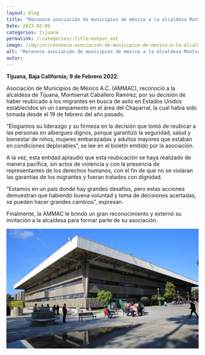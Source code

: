 ```yaml
---
layout: blog
title: "Reconoce asociación de municipios de méxico a la alcaldesa Montserrat Caballero"
Date: 2022-02-09
categories: tijuana
permalink: /:categories/:title:output_ext
image: /img/cnr/reconoce-asociacion-de-municipios-de-mexico-a-la-alcaldeza-moserrat-caballero.png
alt: "Reconoce asociación de municipios de méxico a la alcaldesa Montserrat Caballero"
autor:
---
```


**Tijuana, Baja California; 9 de Febrero 2022.** 

Asociación de Municipios de México A.C. (AMMAC), reconoció a la alcaldesa de Tijuana, Montserrat Caballero Ramírez, por su decisión de haber reubicado a los migrantes en busca de asilo en Estados Unidos establecidos en un campamento en el área del Chaparral, la cual había sido tomada desde el 19 de febrero del año pasado.

“Elogiamos su liderazgo y su firmeza en la decisión que tomó de reubicar a las personas en albergues dignos, porque garantizó la seguridad, salud y bienestar de niños, mujeres embarazadas y adultos mayores que estaban en condiciones deplorables”, se lee en el boletín emitido por la asociación.

A la vez, esta entidad aplaudió que esta reubicación se haya realizado de manera pacífica, sin actos de violencia y con la presencia de representantes de los derechos humanos, con el fin de que no se violaran las garantías de los migrantes y fueran tratados con dignidad.

“Estamos en un país donde hay grandes desafíos, pero estas acciones demuestran que habiendo buena voluntad y toma de decisiones acertadas, se pueden hacer grandes cambios”, expresan.

Finalmente, la AMMAC le brindó un gran reconocimiento y externó su invitación a la alcaldesa para formar parte de su asociación.

<div id="carouselExampleSlidesOnly" class="carousel slide" data-ride="carousel">
  <div class="carousel-inner">
    <div class="carousel-item active">
       <img class="d-block w-100" src="/img/cnr/reconoce-asociacion-de-municipios-de-mexico-a-la-alcaldeza-moserrat-caballero.png" loading="lazy"  alt="Reconoce asociación de municipios de méxico a la alcaldesa Montserrat Caballero">
    </div>
  </div>
</div>